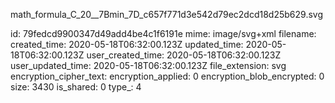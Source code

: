 math_formula_C_20__7Bmin_7D_c657f771d3e542d79ec2dcd18d25b629.svg

id: 79fedcd9900347d49add4be4c1f6191e
mime: image/svg+xml
filename: 
created_time: 2020-05-18T06:32:00.123Z
updated_time: 2020-05-18T06:32:00.123Z
user_created_time: 2020-05-18T06:32:00.123Z
user_updated_time: 2020-05-18T06:32:00.123Z
file_extension: svg
encryption_cipher_text: 
encryption_applied: 0
encryption_blob_encrypted: 0
size: 3430
is_shared: 0
type_: 4